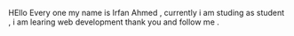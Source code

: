 HEllo Every one my name is Irfan Ahmed , currently i am studing as student , i am learing web development thank you and follow me .
